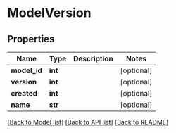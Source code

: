 # ModelVersion

## Properties
Name | Type | Description | Notes
------------ | ------------- | ------------- | -------------
**model_id** | **int** |  | [optional] 
**version** | **int** |  | [optional] 
**created** | **int** |  | [optional] 
**name** | **str** |  | [optional] 

[[Back to Model list]](../README.md#documentation-for-models) [[Back to API list]](../README.md#documentation-for-api-endpoints) [[Back to README]](../README.md)


